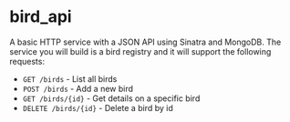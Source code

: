 # bird_api
A basic HTTP service with a JSON API using Sinatra and MongoDB. The service you will build is a bird registry and it will support the following requests:

 - `GET /birds` - List all birds
 - `POST /birds` - Add a new bird
 - `GET /birds/{id}` - Get details on a specific bird
 - `DELETE /birds/{id}` - Delete a bird by id
